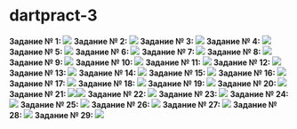 # dartpract-3
<strong>Задание № 1: </strong>![](https://github.com/kvaskvasych/dartpract-3/raw/main/dartpract3/1.png)
<strong>Задание № 2: </strong>![](https://github.com/kvaskvasych/dartpract-3/raw/main/dartpract3/2.png)
<strong>Задание № 3: </strong>![](https://github.com/kvaskvasych/dartpract-3/raw/main/dartpract3/3.png)
<strong>Задание № 4: </strong>![](https://github.com/kvaskvasych/dartpract-3/raw/main/dartpract3/4.png)
<strong>Задание № 5: </strong>![](https://github.com/kvaskvasych/dartpract-3/raw/main/dartpract3/5.png)
<strong>Задание № 6: </strong>![](https://github.com/kvaskvasych/dartpract-3/raw/main/dartpract3/6.png)
<strong>Задание № 7: </strong>![](https://github.com/kvaskvasych/dartpract-3/raw/main/dartpract3/7.png)
<strong>Задание № 8: </strong>![](https://github.com/kvaskvasych/dartpract-3/raw/main/dartpract3/8.png)
<strong>Задание № 9: </strong>![](https://github.com/kvaskvasych/dartpract-3/raw/main/dartpract3/9.png)
<strong>Задание № 10: </strong>![](https://github.com/kvaskvasych/dartpract-3/raw/main/dartpract3/10.png)
<strong>Задание № 11: </strong>![](https://github.com/kvaskvasych/dartpract-3/raw/main/dartpract3/11.png)
<strong>Задание № 12: </strong>![](https://github.com/kvaskvasych/dartpract-3/raw/main/dartpract3/12.png)
<strong>Задание № 13: </strong>![](https://github.com/kvaskvasych/dartpract-3/raw/main/dartpract3/13.png)
<strong>Задание № 14: </strong>![](https://github.com/kvaskvasych/dartpract-3/raw/main/dartpract3/14.png)
<strong>Задание № 15: </strong>![](https://github.com/kvaskvasych/dartpract-3/raw/main/dartpract3/15.png)
<strong>Задание № 16: </strong>![](https://github.com/kvaskvasych/dartpract-3/raw/main/dartpract3/16.png)
<strong>Задание № 17: </strong>![](https://github.com/kvaskvasych/dartpract-3/raw/main/dartpract3/17.png)
<strong>Задание № 18: </strong>![](https://github.com/kvaskvasych/dartpract-3/raw/main/dartpract3/18.png)
<strong>Задание № 19: </strong>![](https://github.com/kvaskvasych/dartpract-3/raw/main/dartpract3/19.png)
<strong>Задание № 20: </strong>![](https://github.com/kvaskvasych/dartpract-3/raw/main/dartpract3/20.png)
<strong>Задание № 21: </strong>
![](https://github.com/kvaskvasych/dartpract-3/raw/main/dartpract3/21.1.jpg)![](https://github.com/kvaskvasych/dartpract-3/raw/main/dartpract3/21.2.jpg)
<strong>Задание № 22: </strong>![](https://github.com/kvaskvasych/dartpract-3/raw/main/dartpract3/22.jpg)
<strong>Задание № 23: </strong>![](https://github.com/kvaskvasych/dartpract-3/raw/main/dartpract3/23.jpg)
<strong>Задание № 24: </strong>![](https://github.com/kvaskvasych/dartpract-3/raw/main/dartpract3/24.jpg)
<strong>Задание № 25: </strong>![](https://github.com/kvaskvasych/dartpract-3/raw/main/dartpract3/25.jpg)
<strong>Задание № 26: </strong>![](https://github.com/kvaskvasych/dartpract-3/raw/main/dartpract3/26.jpg)
<strong>Задание № 27: </strong>![](https://github.com/kvaskvasych/dartpract-3/raw/main/dartpract3/27.jpg)
<strong>Задание № 28: </strong>![](https://github.com/kvaskvasych/dartpract-3/raw/main/dartpract3/28.jpg)
<strong>Задание № 29: </strong>![](https://github.com/kvaskvasych/dartpract-3/raw/main/dartpract3/29.jpg)
